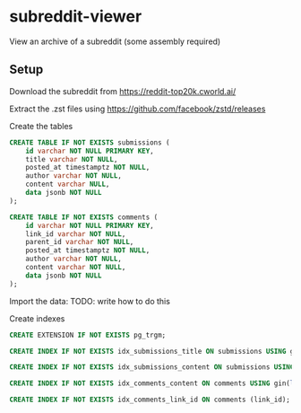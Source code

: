 # subreddit-viewer
View an archive of a subreddit (some assembly required)

## Setup

Download the subreddit from https://reddit-top20k.cworld.ai/

Extract the .zst files using https://github.com/facebook/zstd/releases

Create the tables

```sql
CREATE TABLE IF NOT EXISTS submissions (
	id varchar NOT NULL PRIMARY KEY,
	title varchar NOT NULL,
	posted_at timestamptz NOT NULL,
	author varchar NOT NULL,
	content varchar NULL,
	data jsonb NOT NULL
);

CREATE TABLE IF NOT EXISTS comments (
	id varchar NOT NULL PRIMARY KEY,
	link_id varchar NOT NULL,
	parent_id varchar NOT NULL,
	posted_at timestamptz NOT NULL,
	author varchar NOT NULL,
	content varchar NOT NULL,
	data jsonb NOT NULL
);
```

Import the data:
TODO: write how to do this

Create indexes

```sql
CREATE EXTENSION IF NOT EXISTS pg_trgm;

CREATE INDEX IF NOT EXISTS idx_submissions_title ON submissions USING gin (lower(title) gin_trgm_ops);

CREATE INDEX IF NOT EXISTS idx_submissions_content ON submissions USING gin (lower(content) gin_trgm_ops);

CREATE INDEX IF NOT EXISTS idx_comments_content ON comments USING gin(lower(content) gin_trgm_ops);

CREATE INDEX IF NOT EXISTS idx_comments_link_id ON comments (link_id);
```

